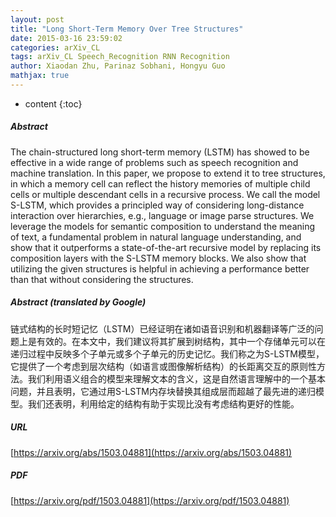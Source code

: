 ```yaml
---
layout: post
title: "Long Short-Term Memory Over Tree Structures"
date: 2015-03-16 23:59:02
categories: arXiv_CL
tags: arXiv_CL Speech_Recognition RNN Recognition
author: Xiaodan Zhu, Parinaz Sobhani, Hongyu Guo
mathjax: true
---
```


* content
{:toc}

##### Abstract
The chain-structured long short-term memory (LSTM) has showed to be effective in a wide range of problems such as speech recognition and machine translation. In this paper, we propose to extend it to tree structures, in which a memory cell can reflect the history memories of multiple child cells or multiple descendant cells in a recursive process. We call the model S-LSTM, which provides a principled way of considering long-distance interaction over hierarchies, e.g., language or image parse structures. We leverage the models for semantic composition to understand the meaning of text, a fundamental problem in natural language understanding, and show that it outperforms a state-of-the-art recursive model by replacing its composition layers with the S-LSTM memory blocks. We also show that utilizing the given structures is helpful in achieving a performance better than that without considering the structures.

##### Abstract (translated by Google)
链式结构的长时短记忆（LSTM）已经证明在诸如语音识别和机器翻译等广泛的问题上是有效的。在本文中，我们建议将其扩展到树结构，其中一个存储单元可以在递归过程中反映多个子单元或多个子单元的历史记忆。我们称之为S-LSTM模型，它提供了一个考虑到层次结构（如语言或图像解析结构）的长距离交互的原则性方法。我们利用语义组合的模型来理解文本的含义，这是自然语言理解中的一个基本问题，并且表明，它通过用S-LSTM内存块替换其组成层而超越了最先进的递归模型。我们还表明，利用给定的结构有助于实现比没有考虑结构更好的性能。

##### URL
[https://arxiv.org/abs/1503.04881](https://arxiv.org/abs/1503.04881)

##### PDF
[https://arxiv.org/pdf/1503.04881](https://arxiv.org/pdf/1503.04881)

